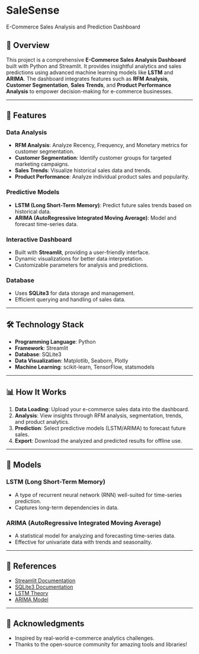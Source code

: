 # SaleSense
E-Commerce Sales Analysis and Prediction Dashboard

## 📌 Overview
This project is a comprehensive **E-Commerce Sales Analysis Dashboard** built with Python and Streamlit. It provides insightful analytics and sales predictions using advanced machine learning models like **LSTM** and **ARIMA**. The dashboard integrates features such as **RFM Analysis**, **Customer Segmentation**, **Sales Trends**, and **Product Performance Analysis** to empower decision-making for e-commerce businesses.

---

## 🚀 Features

### Data Analysis
- **RFM Analysis**: Analyze Recency, Frequency, and Monetary metrics for customer segmentation.
- **Customer Segmentation**: Identify customer groups for targeted marketing campaigns.
- **Sales Trends**: Visualize historical sales data and trends.
- **Product Performance**: Analyze individual product sales and popularity.

### Predictive Models
- **LSTM (Long Short-Term Memory)**: Predict future sales trends based on historical data.
- **ARIMA (AutoRegressive Integrated Moving Average)**: Model and forecast time-series data.

### Interactive Dashboard
- Built with **Streamlit**, providing a user-friendly interface.
- Dynamic visualizations for better data interpretation.
- Customizable parameters for analysis and predictions.

### Database
- Uses **SQLite3** for data storage and management.
- Efficient querying and handling of sales data.

---

## 🛠️ Technology Stack
- **Programming Language**: Python
- **Framework**: Streamlit
- **Database**: SQLite3
- **Data Visualization**: Matplotlib, Seaborn, Plotly
- **Machine Learning**: scikit-learn, TensorFlow, statsmodels

---

## 📊 How It Works

1. **Data Loading**: Upload your e-commerce sales data into the dashboard.
2. **Analysis**: View insights through RFM analysis, segmentation, trends, and product analytics.
3. **Prediction**: Select predictive models (LSTM/ARIMA) to forecast future sales.
4. **Export**: Download the analyzed and predicted results for offline use.

---

## 🧪 Models

### LSTM (Long Short-Term Memory)
- A type of recurrent neural network (RNN) well-suited for time-series prediction.
- Captures long-term dependencies in data.

### ARIMA (AutoRegressive Integrated Moving Average)
- A statistical model for analyzing and forecasting time-series data.
- Effective for univariate data with trends and seasonality.

---

## 📖 References
- [Streamlit Documentation](https://docs.streamlit.io/)
- [SQLite3 Documentation](https://www.sqlite.org/docs.html)
- [LSTM Theory](https://en.wikipedia.org/wiki/Long_short-term_memory)
- [ARIMA Model](https://en.wikipedia.org/wiki/Autoregressive_integrated_moving_average)

---

## 🌟 Acknowledgments
- Inspired by real-world e-commerce analytics challenges.
- Thanks to the open-source community for amazing tools and libraries!

